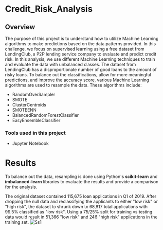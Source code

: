 # Credit_Risk_Analysis

## Overview

The purpose of this project is to understand how to utilize Machine Learning algorithms to make predictions based on the data patterns provided. In this challenge, we focus on supervised learning using a free dataset from LendingClub, a P2P lending service company to evaluate and predict credit risk. In this analysis, we use different Machine Learning techniques to train and evaluate the data with unbalanced classes. The dataset from LendingClub has a disproportionate number of good loans to the amount of risky loans. To balance out the classifications, allow for more meaningful predictions, and improve the accuracy score, various Machine Learning algorithms are used to resample the data. These algorithms include:
* RandomOverSampler  
* SMOTE  
* ClusterCentroids  
* SMOTEENN  
* BalancedRandomForestClassifier  
* EasyEnsembleClassifier

### Tools used in this project

* Jupyter Notebook

# Results

To balance out the data, resampling is done using Python's **scikit-learn** and **imbalanced-learn** libraries to evaluate the results and provide a comparison for the analysis.

The original dataset contained 115,675 loan applications in Q1 of 2019. After dropping the null data and reclassifying the applicants to either "low risk" or "high risk", the dataset to shrunk down to 68,817 total applications with 99.5% classified as "low risk". Using a 75/25% split for training vs testing data would result in 51,366 "low risk" and 246 "high risk" applications in the training set.
![Ss1](https://user-images.githubusercontent.com/109183214/206361943-1bdba58c-ce84-41a3-94ae-ce5dd61aff8a.png)



